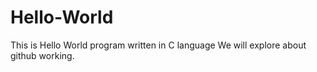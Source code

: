 # Hello-World
This is Hello World program written in C language
We will explore about github working.
